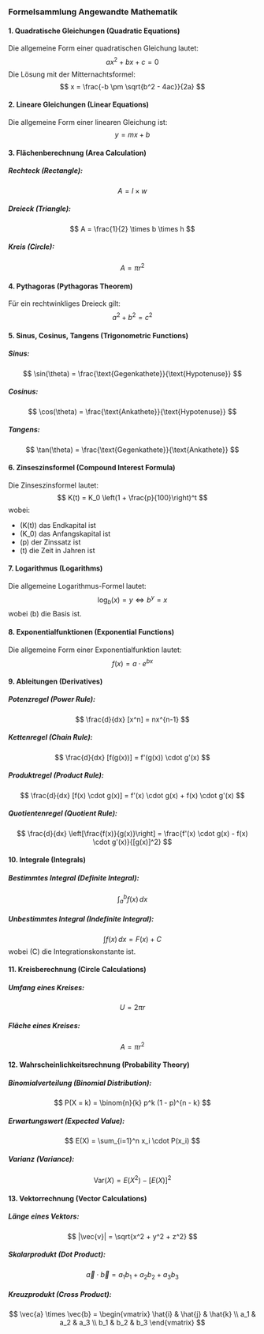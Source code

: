 ### Formelsammlung Angewandte Mathematik

#### 1. Quadratische Gleichungen (Quadratic Equations)
Die allgemeine Form einer quadratischen Gleichung lautet:
$$
ax^2 + bx + c = 0
$$
Die Lösung mit der Mitternachtsformel:
$$
x = \frac{-b \pm \sqrt{b^2 - 4ac}}{2a}
$$

#### 2. Lineare Gleichungen (Linear Equations)
Die allgemeine Form einer linearen Gleichung ist:
$$
y = mx + b
$$

#### 3. Flächenberechnung (Area Calculation)
##### Rechteck (Rectangle):
$$
A = l \times w
$$

##### Dreieck (Triangle):
$$
A = \frac{1}{2} \times b \times h
$$

##### Kreis (Circle):
$$
A = \pi r^2
$$

#### 4. Pythagoras (Pythagoras Theorem)
Für ein rechtwinkliges Dreieck gilt:
$$
a^2 + b^2 = c^2
$$

#### 5. Sinus, Cosinus, Tangens (Trigonometric Functions)
##### Sinus:
$$
\sin(\theta) = \frac{\text{Gegenkathete}}{\text{Hypotenuse}}
$$

##### Cosinus:
$$
\cos(\theta) = \frac{\text{Ankathete}}{\text{Hypotenuse}}
$$

##### Tangens:
$$
\tan(\theta) = \frac{\text{Gegenkathete}}{\text{Ankathete}}
$$

#### 6. Zinseszinsformel (Compound Interest Formula)
Die Zinseszinsformel lautet:
$$
K(t) = K_0 \left(1 + \frac{p}{100}\right)^t
$$
wobei:
- \(K(t)\) das Endkapital ist
- \(K_0\) das Anfangskapital ist
- \(p\) der Zinssatz ist
- \(t\) die Zeit in Jahren ist

#### 7. Logarithmus (Logarithms)
Die allgemeine Logarithmus-Formel lautet:
$$
\log_b(x) = y \iff b^y = x
$$
wobei \(b\) die Basis ist.

#### 8. Exponentialfunktionen (Exponential Functions)
Die allgemeine Form einer Exponentialfunktion lautet:
$$
f(x) = a \cdot e^{bx}
$$

#### 9. Ableitungen (Derivatives)
##### Potenzregel (Power Rule):
$$
\frac{d}{dx} [x^n] = nx^{n-1}
$$

##### Kettenregel (Chain Rule):
$$
\frac{d}{dx} [f(g(x))] = f'(g(x)) \cdot g'(x)
$$

##### Produktregel (Product Rule):
$$
\frac{d}{dx} [f(x) \cdot g(x)] = f'(x) \cdot g(x) + f(x) \cdot g'(x)
$$

##### Quotientenregel (Quotient Rule):
$$
\frac{d}{dx} \left[\frac{f(x)}{g(x)}\right] = \frac{f'(x) \cdot g(x) - f(x) \cdot g'(x)}{[g(x)]^2}
$$

#### 10. Integrale (Integrals)
##### Bestimmtes Integral (Definite Integral):
$$
\int_a^b f(x)\,dx
$$

##### Unbestimmtes Integral (Indefinite Integral):
$$
\int f(x)\,dx = F(x) + C
$$
wobei \(C\) die Integrationskonstante ist.

#### 11. Kreisberechnung (Circle Calculations)
##### Umfang eines Kreises:
$$
U = 2\pi r
$$

##### Fläche eines Kreises:
$$
A = \pi r^2
$$

#### 12. Wahrscheinlichkeitsrechnung (Probability Theory)
##### Binomialverteilung (Binomial Distribution):
$$
P(X = k) = \binom{n}{k} p^k (1 - p)^{n - k}
$$

##### Erwartungswert (Expected Value):
$$
E(X) = \sum_{i=1}^n x_i \cdot P(x_i)
$$

##### Varianz (Variance):
$$
\text{Var}(X) = E(X^2) - [E(X)]^2
$$

#### 13. Vektorrechnung (Vector Calculations)
##### Länge eines Vektors:
$$
|\vec{v}| = \sqrt{x^2 + y^2 + z^2}
$$

##### Skalarprodukt (Dot Product):
$$
\vec{a} \cdot \vec{b} = a_1b_1 + a_2b_2 + a_3b_3
$$

##### Kreuzprodukt (Cross Product):
$$
\vec{a} \times \vec{b} = \begin{vmatrix} \hat{i} & \hat{j} & \hat{k} \\ a_1 & a_2 & a_3 \\ b_1 & b_2 & b_3 \end{vmatrix}
$$
